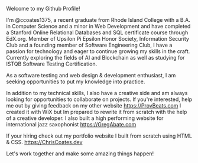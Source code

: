 Welcome to my Github Profile!

I'm @ccoates1375, a recent graduate from Rhode Island College with a B.A. in Computer Science and a minor in Web Development and have completed a Stanford Online Relational Databases and SQL certificate course through EdX.org. Member of Upsilon Pi Epsilon Honor Society, Information Security Club and a founding member of Software Engineering Club, I have a passion for technology and eager to continue growing my skills in the craft. Currently exploring the fields of AI and Blockchain as well as studying for ISTQB Software Testing Certification.

As a software testing and web design & development enthusiast, I am seeking opportunities to put my knowledge into practice. 

In addition to my technical skills, I also have a creative side and am always looking for opportunities to collaborate on projects. If you're interested, help me out by giving feedback on my other website https://ProvBeats.com I created it with WiX but Im prepared to rewrite it from scratch with the help of a creative developer. I also built a high performing website for international jazz saxophonist https://GregAbate.com

If your hiring check out my portfolio website I built from scratch using HTML & CSS.
https://ChrisCoates.dev

Let's work together and make some amazing things happen!

<!---
ccoates1375/ccoates1375 is a ✨ special ✨ repository because its `README.md` (this file) appears on your GitHub profile.
You can click the Preview link to take a look at your changes.
--->
